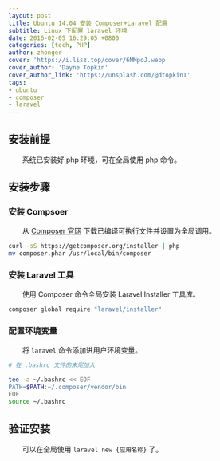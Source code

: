 ```yaml
---
layout: post
title: Ubuntu 14.04 安装 Composer+Laravel 配置
subtitle: Linux 下配置 laravel 环境
date: 2016-02-05 16:29:05 +0800
categories: [tech, PHP]
author: zhonger
cover: 'https://i.lisz.top/cover/6MMpoJ.webp'
cover_author: 'Dayne Topkin'
cover_author_link: 'https://unsplash.com/@dtopkin1'
tags:
- ubuntu
- composer
- laravel
---
```


## 安装前提

&emsp;&emsp;系统已安装好 php 环境，可在全局使用 php 命令。

## 安装步骤

### 安装 Compsoer

&emsp;&emsp;从 [Composer 官网](https://getcomposer.org/) 下载已编译可执行文件并设置为全局调用。

```bash
curl -sS https://getcomposer.org/installer | php
mv composer.phar /usr/local/bin/composer
```

### 安装 Laravel 工具

&emsp;&emsp;使用 Composer 命令全局安装 Laravel Installer 工具库。

```bash
composer global require "laravel/installer"
```

### 配置环境变量

&emsp;&emsp;将 `laravel` 命令添加进用户环境变量。

```bash
# 在 .bashrc 文件的末尾加入

tee -a ~/.bashrc << EOF
PATH=$PATH:~/.composer/vendor/bin
EOF
source ~/.bashrc
```

## 验证安装

&emsp;&emsp;可以在全局使用 `laravel new {应用名称}` 了。
